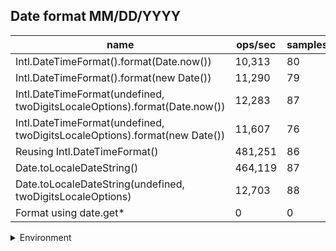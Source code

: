 ## Date format MM/DD/YYYY

|name|ops/sec|samples|
|-|-|-|
|Intl.DateTimeFormat().format(Date.now())|10,313|80|
|Intl.DateTimeFormat().format(new Date())|11,290|79|
|Intl.DateTimeFormat(undefined, twoDigitsLocaleOptions).format(Date.now())|12,283|87|
|Intl.DateTimeFormat(undefined, twoDigitsLocaleOptions).format(new Date())|11,607|76|
|Reusing Intl.DateTimeFormat()|481,251|86|
|Date.toLocaleDateString()|464,119|87|
|Date.toLocaleDateString(undefined, twoDigitsLocaleOptions)|12,703|88|
|Format using date.get*|0|0|


<details>
<summary>Environment</summary>

* __Machine:__ linux x64 | 2 vCPUs | 6.8GB Mem
* __Run:__ Sat Nov 04 2023 16:11:55 GMT+0000 (Coordinated Universal Time)
</details>

<!--
{"environment":{"platform":"linux","arch":"x64","cpus":2,"totalMemory":6.7597503662109375},"benchmarks":[{"name":"Intl.DateTimeFormat().format(Date.now())","opsSec":10312.688792421455,"samples":4},{"name":"Intl.DateTimeFormat().format(new Date())","opsSec":11289.86064729094,"samples":5},{"name":"Intl.DateTimeFormat(undefined, twoDigitsLocaleOptions).format(Date.now())","opsSec":12282.55434950144,"samples":4},{"name":"Intl.DateTimeFormat(undefined, twoDigitsLocaleOptions).format(new Date())","opsSec":11606.844633386112,"samples":3},{"name":"Reusing Intl.DateTimeFormat()","opsSec":481251.2479674371,"samples":4},{"name":"Date.toLocaleDateString()","opsSec":464118.5076270662,"samples":5},{"name":"Date.toLocaleDateString(undefined, twoDigitsLocaleOptions)","opsSec":12703.219418464932,"samples":5},{"name":"Format using date.get*","opsSec":0,"samples":0}]}-->
